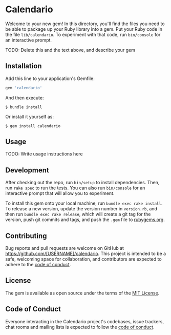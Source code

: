 # Calendario

Welcome to your new gem! In this directory, you'll find the files you need to be able to package up your Ruby library into a gem. Put your Ruby code in the file `lib/calendario`. To experiment with that code, run `bin/console` for an interactive prompt.

TODO: Delete this and the text above, and describe your gem

## Installation

Add this line to your application's Gemfile:

```ruby
gem 'calendario'
```

And then execute:

    $ bundle install

Or install it yourself as:

    $ gem install calendario

## Usage

TODO: Write usage instructions here

## Development

After checking out the repo, run `bin/setup` to install dependencies. Then, run `rake spec` to run the tests. You can also run `bin/console` for an interactive prompt that will allow you to experiment.

To install this gem onto your local machine, run `bundle exec rake install`. To release a new version, update the version number in `version.rb`, and then run `bundle exec rake release`, which will create a git tag for the version, push git commits and tags, and push the `.gem` file to [rubygems.org](https://rubygems.org).

## Contributing

Bug reports and pull requests are welcome on GitHub at https://github.com/[USERNAME]/calendario. This project is intended to be a safe, welcoming space for collaboration, and contributors are expected to adhere to the [code of conduct](https://github.com/[USERNAME]/calendario/blob/master/CODE_OF_CONDUCT.md).


## License

The gem is available as open source under the terms of the [MIT License](https://opensource.org/licenses/MIT).

## Code of Conduct

Everyone interacting in the Calendario project's codebases, issue trackers, chat rooms and mailing lists is expected to follow the [code of conduct](https://github.com/[USERNAME]/calendario/blob/master/CODE_OF_CONDUCT.md).
